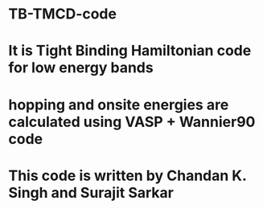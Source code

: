 # TB-TMCD-code
# It is Tight Binding Hamiltonian code for low energy bands
# hopping and onsite energies are calculated using VASP + Wannier90 code
# This code is written by Chandan K. Singh and Surajit Sarkar
